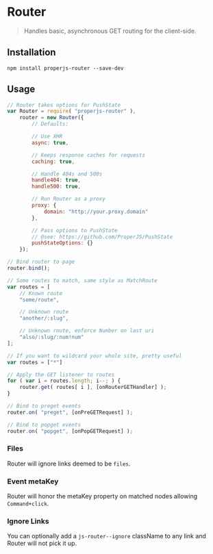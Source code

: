 Router
======

> Handles basic, asynchronous GET routing for the client-side.



## Installation
```shell
npm install properjs-router --save-dev
```


## Usage
```javascript
// Router takes options for PushState
var Router = require( "properjs-router" ),
    router = new Router({
        // Defaults:

        // Use XHR
        async: true,

        // Keeps response caches for requests
        caching: true,

        // Handle 404s and 500s
        handle404: true,
        handle500: true,

        // Run Router as a proxy
        proxy: {
            domain: "http://your.proxy.domain"
        },

        // Pass options to PushState
        // @see: https://github.com/ProperJS/PushState
        pushStateOptions: {}
    });

// Bind router to page
router.bind();

// Some routes to match, same style as MatchRoute
var routes = [
    // Known route
    "some/route",

    // Unknown route
    "another/:slug",

    // Unknown route, enforce Number on last uri
    "also/:slug/:num!num"
];

// If you want to wildcard your whole site, pretty useful
var routes = ["*"]

// Apply the GET listener to routes
for ( var i = routes.length; i--; ) {
    router.get( routes[ i ], [onRouterGETHandler] );
}

// Bind to preget events
router.on( "preget", [onPreGETRequest] );

// Bind to popget events
router.on( "popget", [onPopGETRequest] );
```


### Files
Router will ignore links deemed to be `files`.


### Event metaKey
Router will honor the metaKey property on matched nodes allowing `Command+click`.


### Ignore Links
You can optionally add a `js-router--ignore` className to any link and Router will not pick it up.
